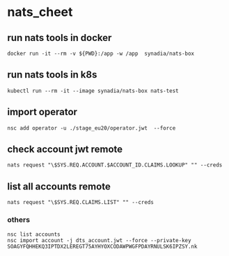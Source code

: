 # nats_cheet
## run nats tools in docker 
```
docker run -it --rm -v ${PWD}:/app -w /app  synadia/nats-box 
```
## run nats tools in k8s 
```
kubectl run --rm -it --image synadia/nats-box nats-test

```
## import operator
```
nsc add operator -u ./stage_eu20/operator.jwt  --force
```


## check account jwt remote
```
nats request "\$SYS.REQ.ACCOUNT.$ACCOUNT_ID.CLAIMS.LOOKUP" "" --creds 
```
## list all accounts remote
```
nats request "\$SYS.REQ.CLAIMS.LIST" "" --creds 
```

### others
```
nsc list accounts
nsc import account -j dts_account.jwt --force --private-key SOAGYFQHHEKQ3IPTDX2LEREGT75AYHYOXCODAWPWGFPDAYRNULSK6IPZSY.nk 

```
